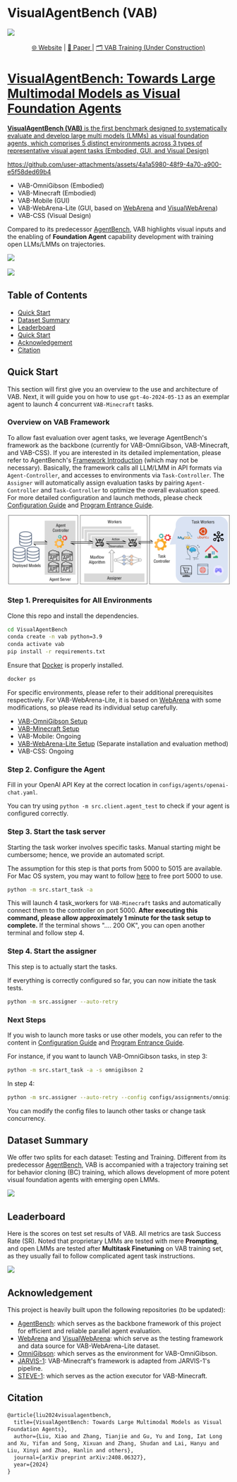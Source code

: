 # VisualAgentBench (VAB)

![](./assets/cover.png)

<p align="center">
   <a href="" target="_blank">🌐 Website</a> | <a href="https://arxiv.org/abs/2408.06327" target="_blank">📃 Paper </a> | <a href="" target="_blank"> 🗂️ VAB Training (Under Construction)
</p>

# VisualAgentBench: Towards Large Multimodal Models as Visual Foundation Agents

**VisualAgentBench (VAB)** is the first benchmark designed to systematically evaluate and develop large multi models (LMMs) as visual foundation agents, which comprises 5 distinct environments across 3 types of representative visual agent tasks (Embodied, GUI, and Visual Design)

https://github.com/user-attachments/assets/4a1a5980-48f9-4a70-a900-e5f58ded69b4

- VAB-OmniGibson (Embodied)
- VAB-Minecraft (Embodied)
- VAB-Mobile (GUI)
- VAB-WebArena-Lite (GUI, based on [WebArena](https://github.com/web-arena-x/webarena) and [VisualWebArena](https://github.com/web-arena-x/visualwebarena))
- VAB-CSS (Visual Design)

Compared to its predecessor [AgentBench](https://github.com/THUDM/AgentBench), VAB highlights visual inputs and the enabling of **Foundation Agent** capability development with training open LLMs/LMMs on trajectories. 

![](./assets/visualagentbench.png)

![](./assets/intro.png)

## Table of Contents

-   [Quick Start](#quick-start)
-   [Dataset Summary](#dataset-summary)
-   [Leaderboard](#leaderboard)
-   [Quick Start](#quick-start)
-   [Acknowledgement](#acknowledgement)
-   [Citation](#citation)

## Quick Start

This section will first give you an overview to the use and architecture of VAB.
Next, it will guide you on how to use `gpt-4o-2024-05-13` as an exemplar agent to launch 4 concurrent `VAB-Minecraft` tasks.

### Overview on VAB Framework

To allow fast evaluation over agent tasks, we leverage AgentBench's framework as the backbone (currently for VAB-OmniGibson, VAB-Minecraft, and VAB-CSS).
If you are interested in its detailed implementation, please refer to AgentBench's [Framework Introduction](https://github.com/THUDM/AgentBench/blob/main/docs/Introduction_en.md) (which may not be necessary).
Basically, the framework calls all LLM/LMM in API formats via `Agent-Controller`, and accesses to environments via `Task-Controller`.
The `Assigner` will automatically assign evaluation tasks by pairing `Agent-Controller` and `Task-Controller` to optimize the overall evaluation speed.
For more detailed configuration and launch methods, please check [Configuration Guide](docs/Config_en.md)
and [Program Entrance Guide](docs/Entrance_en.md).

![](./assets/framework.png)

### Step 1. Prerequisites for All Environments

Clone this repo and install the dependencies.

```bash
cd VisualAgentBench
conda create -n vab python=3.9
conda activate vab
pip install -r requirements.txt
```

Ensure that [Docker](https://www.docker.com/) is properly installed.

```bash
docker ps
```

For specific environments, please refer to their additional prerequisites respectively.
For VAB-WebArena-Lite, it is based on [WebArena](https://github.com/webarena-x/webarena) with some modifications, so please read its individual setup carefully.

* [VAB-OmniGibson Setup](docs/detailed_setups/VAB-OmniGibson.md)
* [VAB-Minecraft Setup](docs/detailed_setups/VAB-Minecraft.md)
* VAB-Mobile: Ongoing
* [VAB-WebArena-Lite Setup](VAB-WebArena-Lite/README.md) (Separate installation and evaluation method)
* VAB-CSS: Ongoing

### Step 2. Configure the Agent

Fill in your OpenAI API Key at the correct location in `configs/agents/openai-chat.yaml`.

You can try using `python -m src.client.agent_test` to check if your agent is configured correctly.


### Step 3. Start the task server

Starting the task worker involves specific tasks. Manual starting might be cumbersome; hence, we provide an automated script.

The assumption for this step is that ports from 5000 to 5015 are available. For Mac OS system, you may want to follow [here](https://stackoverflow.com/questions/69955686/why-cant-i-run-the-project-on-port-5000) to free port 5000 to use.

```bash
python -m src.start_task -a
```

This will launch 4 task_workers for `VAB-Minecraft` tasks and automatically connect them to the controller on port 5000. **After executing this command, please allow approximately 1 minute for the task setup to complete.** If the terminal shows ".... 200 OK", you can open another terminal and follow step 4.

### Step 4. Start the assigner

This step is to actually start the tasks.

If everything is correctly configured so far, you can now initiate the task tests.

```bash
python -m src.assigner --auto-retry
```

### Next Steps

If you wish to launch more tasks or use other models, you can refer to the content in [Configuration Guide](docs/Config_en.md) and [Program Entrance Guide](docs/Entrance_en.md).

For instance, if you want to launch VAB-OmniGibson tasks, in step 3:

```bash
python -m src.start_task -a -s omnigibson 2
```

In step 4: 

```bash
python -m src.assigner --auto-retry --config configs/assignments/omnigibson.yaml
```

You can modify the config files to launch other tasks or change task concurrency.

## Dataset Summary

We offer two splits for each dataset: Testing and Training. Different from its predecessor [AgentBench](https://github.com/THUDM/AgentBench), VAB is accompanied with a trajectory training set for behavior cloning (BC) training, which allows development of more potent visual foundation agents with emerging open LMMs.

![](./assets/statistics.png)

## Leaderboard

Here is the scores on test set results of VAB. All metrics are task Success Rate (SR). Noted that proprietary LMMs are tested with mere **Prompting**, and open LMMs are tested after **Multitask Finetuning** on VAB training set, as they usually fail to follow complicated agent task instructions.

![](./assets/leaderboard.png)


## Acknowledgement
This project is heavily built upon the following repositories (to be updated):

* [AgentBench](https://github.com/THUDM/AgentBench): which serves as the backbone framework of this project for efficient and reliable parallel agent evaluation.
* [WebArena](https://github.com/web-arena-x/webarena) and [VisualWebArena](https://github.com/web-arena-x/visualwebarena): which serve as the testing framework and data source for VAB-WebArena-Lite dataset.
* [OmniGibson](https://github.com/StanfordVL/OmniGibson): which serves as the environment for VAB-OmniGibson.
* [JARVIS-1](https://github.com/CraftJarvis/JARVIS-1): VAB-Minecraft's framework is adapted from JARVIS-1's pipeline.
* [STEVE-1](https://github.com/Shalev-Lifshitz/STEVE-1): which serves as the action executor for VAB-Minecraft.

## Citation

```
@article{liu2024visualagentbench,
  title={VisualAgentBench: Towards Large Multimodal Models as Visual Foundation Agents},
  author={Liu, Xiao and Zhang, Tianjie and Gu, Yu and Iong, Iat Long and Xu, Yifan and Song, Xixuan and Zhang, Shudan and Lai, Hanyu and Liu, Xinyi and Zhao, Hanlin and others},
  journal={arXiv preprint arXiv:2408.06327},
  year={2024}
}
```
